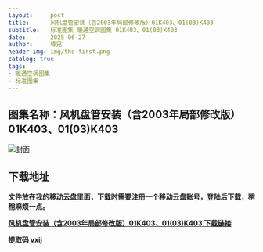 ```yaml
---
layout:     post
title:      风机盘管安装（含2003年局部修改版）01K403、01(03)K403
subtitle:   标准图集 暖通空调图集 01K403、01(03)K403
date:       2025-06-27
author:     峰兄
header-img: img/the-first.png
catalog: true
tags:
- 暖通空调图集
- 标准图集
---
```

## 图集名称：风机盘管安装（含2003年局部修改版）01K403、01(03)K403
![封面](https://pic1.imgdb.cn/item/685ded4a58cb8da5c8746258.jpg)


## 下载地址 ##
**文件放在我的移动云盘里面，下载时需要注册一个移动云盘账号，登陆后下载，稍稍麻烦一点。**  
  
[**风机盘管安装（含2003年局部修改版）01K403、01(03)K403 下载链接**](https://caiyun.139.com/w/i/2nQQTRMdZtJor)


**提取码 vxij**

